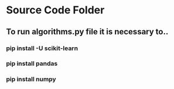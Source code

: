 # Source Code Folder

## To run algorithms.py file it is necessary to..
### pip install -U scikit-learn
### pip install pandas
### pip install numpy
